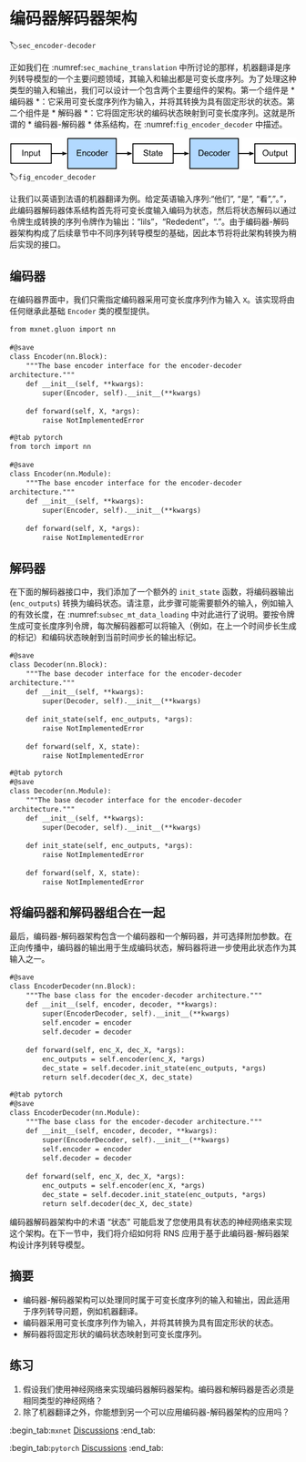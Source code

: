 # 编码器解码器架构
:label:`sec_encoder-decoder`

正如我们在 :numref:`sec_machine_translation` 中所讨论的那样，机器翻译是序列转导模型的一个主要问题领域，其输入和输出都是可变长度序列。为了处理这种类型的输入和输出，我们可以设计一个包含两个主要组件的架构。第一个组件是 * 编码器 *：它采用可变长度序列作为输入，并将其转换为具有固定形状的状态。第二个组件是 * 解码器 *：它将固定形状的编码状态映射到可变长度序列。这就是所谓的 * 编码器-解码器 * 体系结构，在 :numref:`fig_encoder_decoder` 中描述。

![The encoder-decoder architecture.](../img/encoder-decoder.svg)
:label:`fig_encoder_decoder`

让我们以英语到法语的机器翻译为例。给定英语输入序列:“他们”, “是”, “看”,”。”，此编码器解码器体系结构首先将可变长度输入编码为状态，然后将状态解码以通过令牌生成转换的序列令牌作为输出：“Iils”，“Rededent”，“.”。由于编码器-解码器架构构成了后续章节中不同序列转导模型的基础，因此本节将将此架构转换为稍后实现的接口。

## 编码器

在编码器界面中，我们只需指定编码器采用可变长度序列作为输入 `X`。该实现将由任何继承此基础 `Encoder` 类的模型提供。

```{.python .input}
from mxnet.gluon import nn

#@save
class Encoder(nn.Block):
    """The base encoder interface for the encoder-decoder architecture."""
    def __init__(self, **kwargs):
        super(Encoder, self).__init__(**kwargs)

    def forward(self, X, *args):
        raise NotImplementedError
```

```{.python .input}
#@tab pytorch
from torch import nn

#@save
class Encoder(nn.Module):
    """The base encoder interface for the encoder-decoder architecture."""
    def __init__(self, **kwargs):
        super(Encoder, self).__init__(**kwargs)

    def forward(self, X, *args):
        raise NotImplementedError
```

## 解码器

在下面的解码器接口中，我们添加了一个额外的 `init_state` 函数，将编码器输出 (`enc_outputs`) 转换为编码状态。请注意，此步骤可能需要额外的输入，例如输入的有效长度，在 :numref:`subsec_mt_data_loading` 中对此进行了说明。要按令牌生成可变长度序列令牌，每次解码器都可以将输入（例如，在上一个时间步长生成的标记）和编码状态映射到当前时间步长的输出标记。

```{.python .input}
#@save
class Decoder(nn.Block):
    """The base decoder interface for the encoder-decoder architecture."""
    def __init__(self, **kwargs):
        super(Decoder, self).__init__(**kwargs)

    def init_state(self, enc_outputs, *args):
        raise NotImplementedError

    def forward(self, X, state):
        raise NotImplementedError
```

```{.python .input}
#@tab pytorch
#@save
class Decoder(nn.Module):
    """The base decoder interface for the encoder-decoder architecture."""
    def __init__(self, **kwargs):
        super(Decoder, self).__init__(**kwargs)

    def init_state(self, enc_outputs, *args):
        raise NotImplementedError

    def forward(self, X, state):
        raise NotImplementedError
```

## 将编码器和解码器组合在一起

最后，编码器-解码器架构包含一个编码器和一个解码器，并可选择附加参数。在正向传播中，编码器的输出用于生成编码状态，解码器将进一步使用此状态作为其输入之一。

```{.python .input}
#@save
class EncoderDecoder(nn.Block):
    """The base class for the encoder-decoder architecture."""
    def __init__(self, encoder, decoder, **kwargs):
        super(EncoderDecoder, self).__init__(**kwargs)
        self.encoder = encoder
        self.decoder = decoder

    def forward(self, enc_X, dec_X, *args):
        enc_outputs = self.encoder(enc_X, *args)
        dec_state = self.decoder.init_state(enc_outputs, *args)
        return self.decoder(dec_X, dec_state)
```

```{.python .input}
#@tab pytorch
#@save
class EncoderDecoder(nn.Module):
    """The base class for the encoder-decoder architecture."""
    def __init__(self, encoder, decoder, **kwargs):
        super(EncoderDecoder, self).__init__(**kwargs)
        self.encoder = encoder
        self.decoder = decoder

    def forward(self, enc_X, dec_X, *args):
        enc_outputs = self.encoder(enc_X, *args)
        dec_state = self.decoder.init_state(enc_outputs, *args)
        return self.decoder(dec_X, dec_state)
```

编码器解码器架构中的术语 “状态” 可能启发了您使用具有状态的神经网络来实现这个架构。在下一节中，我们将介绍如何将 RNS 应用于基于此编码器-解码器架构设计序列转导模型。

## 摘要

* 编码器-解码器架构可以处理同时属于可变长度序列的输入和输出，因此适用于序列转导问题，例如机器翻译。
* 编码器采用可变长度序列作为输入，并将其转换为具有固定形状的状态。
* 解码器将固定形状的编码状态映射到可变长度序列。

## 练习

1. 假设我们使用神经网络来实现编码器解码器架构。编码器和解码器是否必须是相同类型的神经网络？
1. 除了机器翻译之外，你能想到另一个可以应用编码器-解码器架构的应用吗？

:begin_tab:`mxnet`
[Discussions](https://discuss.d2l.ai/t/341)
:end_tab:

:begin_tab:`pytorch`
[Discussions](https://discuss.d2l.ai/t/1061)
:end_tab:
